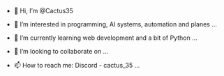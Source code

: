 - 👋 Hi, I’m @Cactus35

- 👀 I’m interested in programming, AI systems, automation and planes ...
- 🌱 I’m currently learning web development and a bit of Python ...
- 💞️ I’m looking to collaborate on ...
- 📫 How to reach me: Discord - cactus_35 ...

<!---
Cactus3659/Cactus3659 is a ✨ special ✨ repository because its `README.md` (this file) appears on your GitHub profile.
You can click the Preview link to take a look at your changes.
--->
